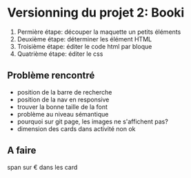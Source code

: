 # Versionning du projet 2: Booki

1. Permière étape: découper la maquette un petits éléments
2. Deuxième étape: déterminer les élément HTML
3. Troisième étape: éditer le code html par bloque
4. Quatrième étape: éditer le css

## Problème rencontré

- position de la barre de recherche
- position de la nav en responsive
- trouver la bonne taille de la font
- problème au niveau sémantique
- pourquoi sur git page, les images ne s'affichent pas?
- dimension des cards dans activité non ok

## A faire

span sur € dans les card
